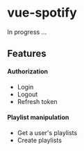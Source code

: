 # vue-spotify
In progress ...

## Features

#### Authorization
* Login
* Logout
* Refresh token

#### Playlist manipulation
* Get a user's playlists
* Create playlists
